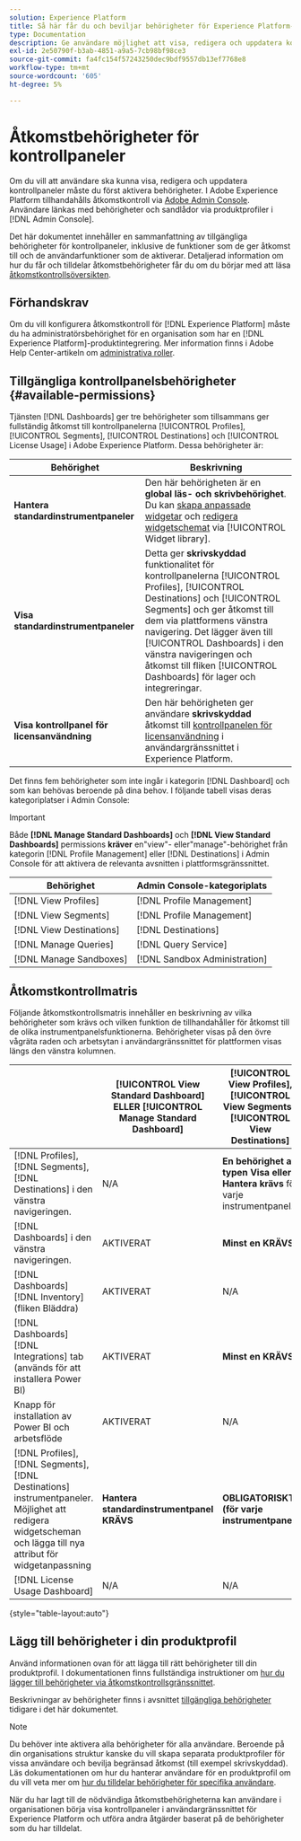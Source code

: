 ```yaml
---
solution: Experience Platform
title: Så här får du och beviljar behörigheter för Experience Platform-kontrollpaneler
type: Documentation
description: Ge användare möjlighet att visa, redigera och uppdatera kontrollpaneler i Experience Platform med Adobe Admin Console.
exl-id: 2e50790f-b3ab-4851-a9a5-7cb98bf98ce3
source-git-commit: fa4fc154f57243250dec9bdf9557db13ef7768e8
workflow-type: tm+mt
source-wordcount: '605'
ht-degree: 5%

---
```


# Åtkomstbehörigheter för kontrollpaneler

Om du vill att användare ska kunna visa, redigera och uppdatera kontrollpaneler måste du först aktivera behörigheter. I Adobe Experience Platform tillhandahålls åtkomstkontroll via [Adobe Admin Console](https://adminconsole.adobe.com/). Användare länkas med behörigheter och sandlådor via produktprofiler i [!DNL Admin Console].

Det här dokumentet innehåller en sammanfattning av tillgängliga behörigheter för kontrollpaneler, inklusive de funktioner som de ger åtkomst till och de användarfunktioner som de aktiverar. Detaljerad information om hur du får och tilldelar åtkomstbehörigheter får du om du börjar med att läsa [åtkomstkontrollsöversikten](../access-control/home.md).

## Förhandskrav

Om du vill konfigurera åtkomstkontroll för [!DNL Experience Platform] måste du ha administratörsbehörighet för en organisation som har en [!DNL Experience Platform]-produktintegrering. Mer information finns i Adobe Help Center-artikeln om [administrativa roller](https://helpx.adobe.com/enterprise/using/admin-roles.html).

## Tillgängliga kontrollpanelsbehörigheter {#available-permissions}

Tjänsten [!DNL Dashboards] ger tre behörigheter som tillsammans ger fullständig åtkomst till kontrollpanelerna [!UICONTROL Profiles], [!UICONTROL Segments], [!UICONTROL Destinations] och [!UICONTROL License Usage] i Adobe Experience Platform. Dessa behörigheter är:

| Behörighet | Beskrivning |
|---|---|
| **Hantera standardinstrumentpaneler** | Den här behörigheten är en **global läs- och skrivbehörighet**. Du kan [skapa anpassade widgetar](./customize/custom-widgets.md) och [redigera widgetschemat](./customize/edit-schema.md) via [!UICONTROL Widget library]. |
| **Visa standardinstrumentpaneler** | Detta ger **skrivskyddad** funktionalitet för kontrollpanelerna [!UICONTROL Profiles], [!UICONTROL Destinations] och [!UICONTROL Segments] och ger åtkomst till dem via plattformens vänstra navigering. Det lägger även till [!UICONTROL Dashboards] i den vänstra navigeringen och åtkomst till fliken [!UICONTROL Dashboards] för lager och integreringar. |
| **Visa kontrollpanel för licensanvändning** | Den här behörigheten ger användare **skrivskyddad** åtkomst till [kontrollpanelen för licensanvändning](./guides/license-usage.md) i användargränssnittet i Experience Platform. |

Det finns fem behörigheter som inte ingår i kategorin [!DNL Dashboard] och som kan behövas beroende på dina behov. I följande tabell visas deras kategoriplatser i Admin Console:

>[!IMPORTANT]
>
>Både **[!DNL Manage Standard Dashboards]** och **[!DNL View Standard Dashboards]** permissions **kräver** en&quot;view&quot;- eller&quot;manage&quot;-behörighet från kategorin [!DNL Profile Management] eller [!DNL Destinations] i Admin Console för att aktivera de relevanta avsnitten i plattformsgränssnittet.

| Behörighet | Admin Console-kategoriplats |
|---|---|
| [!DNL View Profiles] | [!DNL Profile Management] |
| [!DNL View Segments] | [!DNL Profile Management] |
| [!DNL View Destinations] | [!DNL Destinations] |
| [!DNL Manage Queries] | [!DNL Query Service] |
| [!DNL Manage Sandboxes] | [!DNL Sandbox Administration] |

## Åtkomstkontrollmatris

Följande åtkomstkontrollsmatris innehåller en beskrivning av vilka behörigheter som krävs och vilken funktion de tillhandahåller för åtkomst till de olika instrumentpanelsfunktionerna. Behörigheter visas på den övre vågräta raden och arbetsytan i användargränssnittet för plattformen visas längs den vänstra kolumnen.

|   | [!UICONTROL View Standard Dashboard] ELLER [!UICONTROL Manage Standard Dashboard] | [!UICONTROL View Profiles],<br/>[!UICONTROL View Segments],<br/> [!UICONTROL View Destinations] | [!UICONTROL Manage Queries] &amp; [!UICONTROL Manage Sandboxes] | [!UICONTROL View License Usage Dashboard] |
|---|---|---|---|---|
| [!DNL Profiles],<br/>[!DNL Segments],<br/>[!DNL Destinations] i den vänstra navigeringen. | N/A | **En behörighet av typen Visa eller Hantera krävs** för varje instrumentpanel. | N/A | N/A |
| [!DNL Dashboards] i den vänstra navigeringen. | AKTIVERAT | **Minst en KRÄVS**. | N/A | N/A |
| [!DNL Dashboards] [!DNL Inventory] <br/>(fliken Bläddra) | AKTIVERAT | N/A | N/A | N/A |
| [!DNL Dashboards] [!DNL Integrations] tab <br/> (används för att installera Power BI) | AKTIVERAT | **Minst en KRÄVS** | N/A | N/A |
| Knapp för installation av Power BI och arbetsflöde | AKTIVERAT | N/A | **KRÄVS** | N/A |
| [!DNL Profiles],<br/>[!DNL Segments],<br/>[!DNL Destinations] instrumentpaneler.<br/>Möjlighet att redigera widgetscheman och lägga till nya attribut för widgetanpassning | **Hantera standardinstrumentpanel KRÄVS** | **OBLIGATORISKT (för varje instrumentpanel)** | N/A | N/A |
| [!DNL License Usage Dashboard] | N/A | N/A | N/A | AKTIVERAT |

{style="table-layout:auto"}

## Lägg till behörigheter i din produktprofil

Använd informationen ovan för att lägga till rätt behörigheter till din produktprofil. I dokumentationen finns fullständiga instruktioner om [hur du lägger till behörigheter via åtkomstkontrollsgränssnittet](../access-control/ui/permissions.md).

Beskrivningar av behörigheter finns i avsnittet [tillgängliga behörigheter](#available-permissions) tidigare i det här dokumentet.

>[!NOTE]
>
>Du behöver inte aktivera alla behörigheter för alla användare. Beroende på din organisations struktur kanske du vill skapa separata produktprofiler för vissa användare och bevilja begränsad åtkomst (till exempel skrivskyddad). Läs dokumentationen om hur du hanterar användare för en produktprofil om du vill veta mer om [hur du tilldelar behörigheter för specifika användare](../access-control/ui/users.md).

När du har lagt till de nödvändiga åtkomstbehörigheterna kan användare i organisationen börja visa kontrollpaneler i användargränssnittet för Experience Platform och utföra andra åtgärder baserat på de behörigheter som du har tilldelat.
